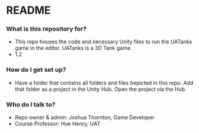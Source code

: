 # README #

### What is this repository for? ###

* This repo houses the code and necessary Unity files to run the UATanks game in the editor. UATanks is a 3D Tank game.
* 1.2

### How do I get set up? ###

* Have a folder that contains all folders and files bepicted in this repo. Add that folder as a project in the Unity Hub. Open the project via the Hub.

### Who do I talk to? ###

* Repo owner & admin: Joshua Thornton, Game Developer
* Course Professor: Hue Henry, UAT